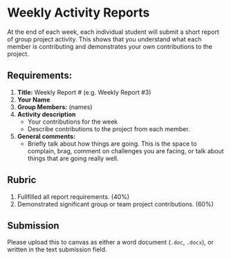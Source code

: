 # Weekly Activity Reports

At the end of each week, each individual student will submit a short report of group project activity. This shows that you understand what each member is contributing and demonstrates your own contributions to the project.

## Requirements:

1. **Title:** Weekly Report \# \(e.g. Weekly Report \#3\)
2. **Your Name**
3. **Group Members:** \(names\)
4. **Activity description**
   * Your contributions for the week
   * Describe contributions to the project from each member.
5. **General comments:**
   * Briefly talk about how things are going. This is the space to complain, brag, comment on challenges you are facing, or talk about things that are going really well.

## Rubric

1. Fullfilled all report requirements. \(40%\)
2. Demonstrated significant group or team project contributions. \(60%\)

## Submission

Please upload this to canvas as either a word document \(`.doc`, `.docx`\), or written in the text submission field.

